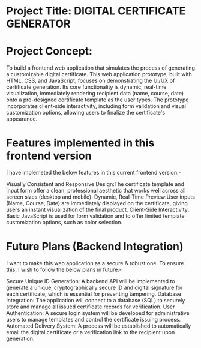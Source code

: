 # Project Title: DIGITAL CERTIFICATE GENERATOR

# Project Concept: 
To build a frontend web application that simulates the process of generating a customizable digital certificate.
This web application prototype, built with HTML, CSS, and JavaScript, focuses on demonstrating the UI/UX of certificate generation.
Its core functionality is dynamic, real-time visualization, immediately rendering recipient data (name, course, date) onto a pre-designed certificate template as the user types. The prototype incorporates client-side interactivity, including form validation and visual customization options, allowing users to finalize the certificate's appearance.

# Features implemented in this frontend version
I have implemeted the below features in this current frontend version:-

Visually Consistent and Responsive Design:The certificate template and input form offer a clean, professional aesthetic that works well across all screen sizes (desktop and mobile).
​Dynamic, Real-Time Preview:User inputs (Name, Course, Date) are immediately displayed on the certificate, giving users an instant visualization of the final product.
​Client-Side Interactivity: Basic JavaScript is used for form validation and to offer limited template customization options, such as color selection.

# ​Future Plans (Backend Integration)
I want to make this web application as a secure & robust one. To ensure this, I wish to follow the below plans in future:-

​Secure Unique ID Generation: A backend API will be implemented to generate a unique, cryptographically secure ID and digital signature for each certificate, which is essential for preventing tampering.
​Database Integration: The application will connect to a database (SQL) to securely store and manage all issued certificate records for verification.
​User Authentication: A secure login system will be developed for administrative users to manage templates and control the certificate issuing process.
​Automated Delivery System: A process will be established to automatically email the digital certificate or a verification link to the recipient upon generation.
